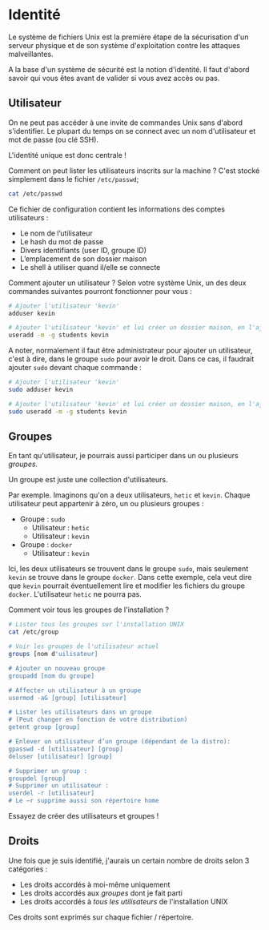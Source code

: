 # Identité

Le système de fichiers Unix est la première étape de la sécurisation d'un serveur physique et de son système d'exploitation contre les attaques malveillantes.

A la base d'un système de sécurité est la notion d'identité. Il faut d'abord savoir qui vous êtes avant de valider si vous avez accès ou pas.

## Utilisateur

On ne peut pas accéder à une invite de commandes Unix sans d'abord s'identifier. Le plupart du temps on se connect avec un nom d'utilisateur et mot de passe (ou clé SSH).

L'identité unique est donc centrale !

Comment on peut lister les utilisateurs inscrits sur la machine ? C'est stocké simplement dans le fichier `/etc/passwd`;

```bash
cat /etc/passwd
```

Ce fichier de configuration contient les informations des comptes utilisateurs :

* Le nom de l’utilisateur
* Le hash du mot de passe
* Divers identifiants (user ID, groupe ID)
* L’emplacement de son dossier maison
* Le shell à utiliser quand il/elle se connecte

Comment ajouter un utilisateur ? Selon votre système Unix, un des deux commandes suivantes pourront fonctionner pour vous :

```bash
# Ajouter l'utilisateur 'kevin'
adduser kevin

# Ajouter l'utilisateur 'kevin' et lui créer un dossier maison, en l'ajoutant au groupe `students`
useradd -m -g students kevin
```

A noter, normalement il faut être administrateur pour ajouter un utilisateur, c'est à dire, dans le groupe `sudo` pour avoir le droit. Dans ce cas, il faudrait ajouter `sudo` devant chaque commande :

```bash
# Ajouter l'utilisateur 'kevin'
sudo adduser kevin

# Ajouter l'utilisateur 'kevin' et lui créer un dossier maison, en l'ajoutant au groupe `students`
sudo useradd -m -g students kevin
```

## Groupes

En tant qu'utilisateur, je pourrais aussi participer dans un ou plusieurs _groupes_.

Un groupe est juste une collection d'utilisateurs.

Par exemple. Imaginons qu'on a deux utilisateurs, `hetic` et `kevin`. Chaque utilisateur peut appartenir à zéro, un ou plusieurs groupes :

* Groupe : `sudo`
  * Utilisateur : `hetic`
  * Utilisateur : `kevin`
* Groupe : `docker`
  * Utilisateur : `kevin`

Ici, les deux utilisateurs se trouvent dans le groupe `sudo`, mais seulement `kevin` se trouve dans le groupe `docker`. Dans cette exemple, cela veut dire que `kevin` pourrait éventuellement lire et modifier les fichiers du groupe `docker`. L'utilisateur `hetic` ne pourra pas.

Comment voir tous les groupes de l'installation ?

```bash
# Lister tous les groupes sur l'installation UNIX
cat /etc/group

# Voir les groupes de l'utilisateur actuel
groups [nom d'uilisateur]

# Ajouter un nouveau groupe
groupadd [nom du groupe]

# Affecter un utilisateur à un groupe 
usermod -aG [group] [utilisateur]

# Lister les utilisateurs dans un groupe 
# (Peut changer en fonction de votre distribution)
getent group [group]

# Enlever un utilisateur d’un groupe (dépendant de la distro):
gpasswd -d [utilisateur] [group]
deluser [utilisateur] [group]

# Supprimer un group : 
groupdel [group]
# Supprimer un utilisateur : 
userdel -r [utilisateur]
# Le –r supprime aussi son répertoire home
```

Essayez de créer des utilisateurs et groupes !

## Droits

Une fois que je suis identifié, j'aurais un certain nombre de droits selon 3 catégories :

* Les droits accordés à moi-même uniquement
* Les droits accordés aux _groupes_ dont je fait parti
* Les droits accordés à _tous les utilisateurs_ de l'installation UNIX

Ces droits sont exprimés sur chaque fichier / répertoire.
